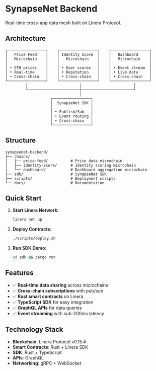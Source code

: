 # SynapseNet Backend

Real-time cross-app data mesh built on Linera Protocol.

## Architecture

```
┌─────────────────┐    ┌─────────────────┐    ┌─────────────────┐
│   Price Feed    │    │ Identity Score  │    │   Dashboard     │
│   Microchain    │    │   Microchain    │    │   Microchain    │
│                 │    │                 │    │                 │
│ • ETH prices    │    │ • User scores   │    │ • Event stream  │
│ • Real-time     │    │ • Reputation    │    │ • Live data     │
│ • Cross-chain   │    │ • Cross-chain   │    │ • Cross-chain   │
└─────────────────┘    └─────────────────┘    └─────────────────┘
         │                       │                       │
         └───────────────────────┼───────────────────────┘
                                 │
                    ┌─────────────────┐
                    │  SynapseNet SDK │
                    │                 │
                    │ • Publish/Sub   │
                    │ • Event routing │
                    │ • Cross-chain   │
                    └─────────────────┘
```

## Structure

```
synapsenet-backend/
├── chains/
│   ├── price-feed/          # Price data microchain
│   ├── identity-score/      # Identity scoring microchain
│   └── dashboard/           # Dashboard aggregation microchain
├── sdk/                     # SynapseNet SDK
├── scripts/                 # Deployment scripts
└── docs/                    # Documentation
```

## Quick Start

1. **Start Linera Network:**
   ```bash
   linera net up
   ```

2. **Deploy Contracts:**
   ```bash
   ./scripts/deploy.sh
   ```

3. **Run SDK Demo:**
   ```bash
   cd sdk && cargo run
   ```

## Features

- ✅ **Real-time data sharing** across microchains
- ✅ **Cross-chain subscriptions** with pub/sub
- ✅ **Rust smart contracts** on Linera
- ✅ **TypeScript SDK** for easy integration
- ✅ **GraphQL APIs** for data queries
- ✅ **Event streaming** with sub-200ms latency

## Technology Stack

- **Blockchain**: Linera Protocol v0.15.4
- **Smart Contracts**: Rust + Linera SDK
- **SDK**: Rust + TypeScript
- **APIs**: GraphQL
- **Networking**: gRPC + WebSocket
